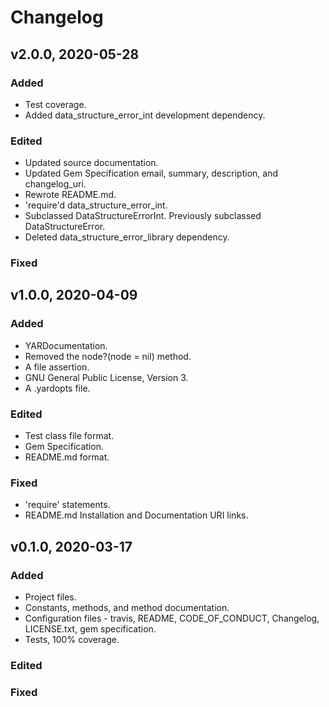 # Changelog

## v2.0.0, 2020-05-28

### Added

- Test coverage.
- Added data_structure_error_int development dependency.

### Edited

- Updated source documentation.
- Updated Gem Specification email, summary, description, and changelog_uri.
- Rewrote README.md.
- 'require'd data_structure_error_int.
- Subclassed DataStructureErrorInt. Previously subclassed DataStructureError.
- Deleted data_structure_error_library dependency.

### Fixed

## v1.0.0, 2020-04-09

### Added

- YARDocumentation.
- Removed the node?(node = nil) method.
- A file assertion.
- GNU General Public License, Version 3.
- A .yardopts file.

### Edited

- Test class file format.
- Gem Specification.
- README.md format.

### Fixed

- 'require' statements.
- README.md Installation and Documentation URI links.

## v0.1.0, 2020-03-17

### Added

- Project files.
- Constants, methods, and method documentation.
- Configuration files - travis, README, CODE_OF_CONDUCT, 
Changelog, LICENSE.txt, gem specification.
- Tests, 100% coverage.

### Edited

### Fixed
